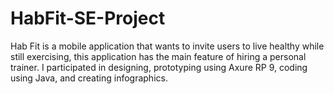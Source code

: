 # HabFit-SE-Project
Hab Fit is a mobile application that wants to invite users to live healthy while still exercising, this application has the main feature of hiring a personal trainer. I participated in designing, prototyping using Axure RP 9, coding using Java, and creating infographics.
